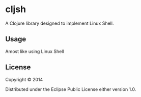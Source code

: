 # cljsh

A Clojure library designed to implement Linux Shell.

## Usage

Amost like using Linux Shell

## License

Copyright © 2014

Distributed under the Eclipse Public License either version 1.0.
